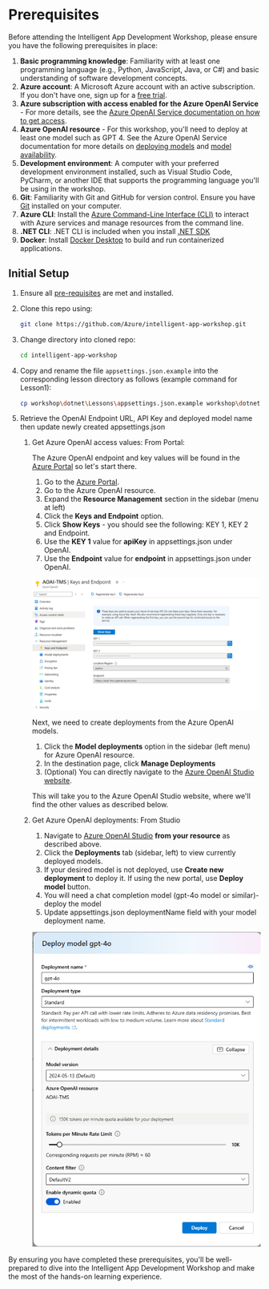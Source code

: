 # Prerequisites

Before attending the Intelligent App Development Workshop, please ensure you have the following prerequisites in place:

1. **Basic programming knowledge**: Familiarity with at least one programming language (e.g., Python, JavaScript, Java, or C#) and basic understanding of software development concepts.
1. **Azure account**: A Microsoft Azure account with an active subscription. If you don't have one, sign up for a [free trial](https://azure.microsoft.com/en-us/free/).
1. **Azure subscription with access enabled for the Azure OpenAI Service** - For more details, see the [Azure OpenAI Service documentation on how to get access](https://learn.microsoft.com/azure/ai-services/openai/overview#how-do-i-get-access-to-azure-openai). 
1. **Azure OpenAI resource** - For this workshop, you'll need to deploy at least one model such as GPT 4. See the Azure OpenAI Service documentation for more details on [deploying models](https://learn.microsoft.com/azure/ai-services/openai/how-to/create-resource?pivots=web-portal) and [model availability](https://learn.microsoft.com/azure/ai-services/openai/concepts/models).
1. **Development environment**: A computer with your preferred development environment installed, such as Visual Studio Code, PyCharm, or another IDE that supports the programming language you'll be using in the workshop.
1. **Git**: Familiarity with Git and GitHub for version control. Ensure you have [Git](https://git-scm.com/book/en/v2/Getting-Started-Installing-Git) installed on your computer.
1. **Azure CLI**: Install the [Azure Command-Line Interface (CLI)](https://docs.microsoft.com/en-us/cli/azure/install-azure-cli) to interact with Azure services and manage resources from the command line.
1. **.NET CLI**: .NET CLI is included when you install [.NET SDK](https://dotnet.microsoft.com/en-us/download)
1. **Docker**: Install [Docker Desktop](https://www.docker.com/products/docker-desktop) to build and run containerized applications.

## Initial Setup

1. Ensure all [pre-requisites](pre-reqs.md) are met and installed.
2. Clone this repo using: 

    ```bash
    git clone https://github.com/Azure/intelligent-app-workshop.git
    ```

3. Change directory into cloned repo:

    ```bash
    cd intelligent-app-workshop
    ```

4. Copy and rename the file `appsettings.json.example` into the corresponding lesson directory as follows (example command for Lesson1):

    ```bash
    cp workshop\dotnet\Lessons\appsettings.json.example workshop\dotnet\Lessons\Lesson1\appsettings.json
    ```

5. Retrieve the OpenAI Endpoint URL, API Key and deployed model name then update newly created appsettings.json

    1. Get Azure OpenAI access values: From Portal:

        The Azure OpenAI endpoint and key values will be found in the [Azure Portal](https://portal.azure.com) so let's start there.
        1. Go to the [Azure Portal](https://portal.azure.com).
        1. Go to the Azure OpenAI resource.
        1. Expand the **Resource Management** section in the sidebar (menu at left)
        1. Click the **Keys and Endpoint** option.
        1. Click **Show Keys** - you should see the following: KEY 1, KEY 2 and Endpoint.
        1. Use the **KEY 1** value for **apiKey** in appsettings.json under OpenAI.
        1. Use the **Endpoint** value for **endpoint** in appsettings.json under OpenAI.
        
        ![Terminal](./images/keys-and-endpoint.jpg)
        
        Next, we need to create deployments from the Azure OpenAI models.
        
        1. Click the **Model deployments** option in the sidebar (left menu) for Azure OpenAI resource.
        1. In the destination page, click **Manage Deployments**
        1. (Optional) You can directly navigate to the [Azure OpenAI Studio website](https://oai.azure.com).
        
        This will take you to the Azure OpenAI Studio website, where we'll find the other values as described below.

    1. Get Azure OpenAI deployments: From Studio
    
        1. Navigate to [Azure OpenAI Studio](https://oai.azure.com) **from your resource** as described above.
        2. Click the **Deployments** tab (sidebar, left) to view currently deployed models.
        3. If your desired model is not deployed, use **Create new deployment** to deploy it. If using the new portal, use **Deploy model** button.
        4. You will need a chat completion model (gpt-4o model or similar)- deploy the model
        5. Update appsettings.json deploymentName field with your model deployment name.
        
        ![Terminal](./images/deploy-model.jpg)


By ensuring you have completed these prerequisites, you'll be well-prepared to dive into the Intelligent App Development Workshop and make the most of the hands-on learning experience.
